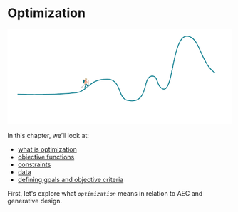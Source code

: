 # Optimization

![](../../.gitbook/assets/optimization%20%282%29.png)

In this chapter, we’ll look at:

* [what is optimization](02-03-01_what-is-optimization.md)
* [objective functions](02-03-02_objective-function.md)
* [constraints](02-03-03_constraints.md)
* [data](02-03-04_data.md)
* [defining goals and objective criteria](02-03-05_defining-goals.md)

First, let's explore what _`optimization`_ means in relation to AEC and generative design.


